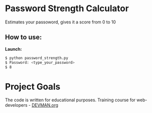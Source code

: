 # Password Strength Calculator

Estimates your passoword, gives it a score from 0 to 10

## How to use:

**Launch:**
```bash
$ python password_strength.py
$ Password: <type_your_password>
$ 8
```

# Project Goals

The code is written for educational purposes. Training course for web-developers - [DEVMAN.org](https://devman.org)
